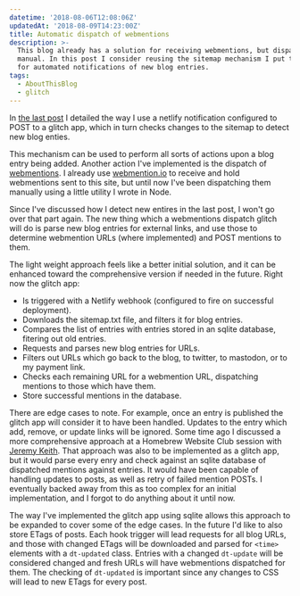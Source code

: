 ```yaml
---
datetime: '2018-08-06T12:08:06Z'
updatedAt: '2018-08-09T14:23:00Z'
title: Automatic dispatch of webmentions
description: >-
  This blog already has a solution for receiving webmentions, but dispatch is
  manual. In this post I consider reusing the sitemap mechanism I put together
  for automated notifications of new blog entries.
tags:
  - AboutThisBlog
  - glitch
---
```

In [the last post][1] I detailed the way I use a netlify notification configured
to POST to a glitch app, which in turn checks changes to the sitemap to detect
new blog enties.

This mechanism can be used to perform all sorts of actions upon a blog entry
being added. Another action I've implemented is the dispatch of
[webmentions][2]. I already use [webmention.io][3] to receive and hold
webmentions sent to this site, but until now I've been dispatching them manually
using a little utility I wrote in Node.

Since I've discussed how I detect new entires in the last post, I won't go over
that part again. The new thing which a webmentions dispatch glitch will do is
parse new blog entries for external links, and use those to determine webmention
URLs (where implemented) and POST mentions to them.

The light weight approach feels like a better initial solution, and it can be
enhanced toward the comprehensive version if needed in the future. Right now
the glitch app:

 - Is triggered with a Netlify webhook (configured to fire on successful deployment).
 - Downloads the sitemap.txt file, and filters it for blog entries.
 - Compares the list of entries with entries stored in an sqlite database, fitering out old entries.
 - Requests and parses new blog entries for URLs.
 - Filters out URLs which go back to the blog, to twitter, to mastodon, or to my payment link.
 - Checks each remaining URL for a webmention URL, dispatching mentions to those which have them.
 - Store successful mentions in the database.

There are edge cases to note. For example, once an entry is published the glitch
app will consider it to have been handled. Updates to the entry which add,
remove, or update links will be ignored. Some time ago I discussed a more
comprehensive approach at a Homebrew Website Club session with
[Jeremy Keith][4]. That approach was also to be implemented as a glitch app, but
it would parse every enry and check against an sqlite database of dispatched
mentions against entries. It would have been capable of handling updates to
posts, as well as retry of failed mention POSTs. I eventually backed away from
this as too complex for an initial implementation, and I forgot to do anything
about it until now.

The way I've implemented the glitch app using sqlite allows this approach to be
expanded to cover some of the edge cases. In the future I'd like to also store
ETags of posts. Each hook trigger will lead requests for all blog URLs, and
those with changed ETags will be downloaded and parsed for `<time>` elements
with a `dt-updated` class. Entries with a changed `dt-update` will be considered
changed and fresh URLs will have webmentions dispatched for them. The checking
of `dt-updated` is important since any changes to CSS will lead to new ETags for
every post.

[1]: /blog/automatic-announcement-of-new-blog-entries
[2]: https://indieweb.org/Webmention
[3]: https://webmention.io/
[4]: https://adactio.com/
